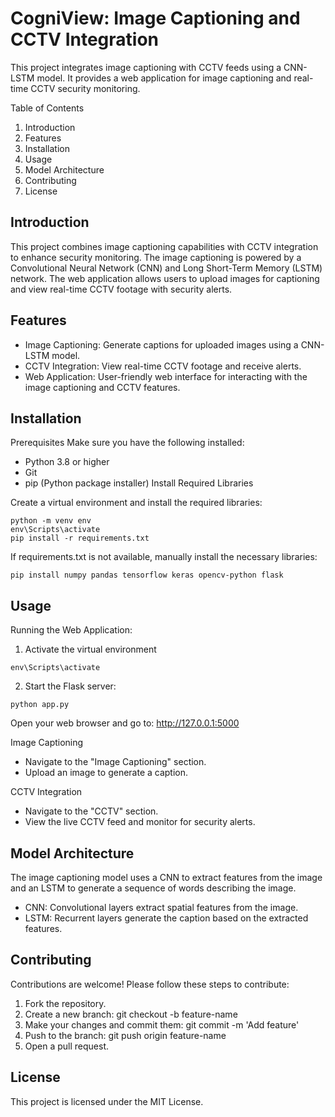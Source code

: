 # CogniView: Image Captioning and CCTV Integration
This project integrates image captioning with CCTV feeds using a CNN-LSTM model. It 
provides a web application for image captioning and real-time CCTV security monitoring.

Table of Contents
1. Introduction
2. Features
3. Installation
4. Usage
5. Model Architecture
6. Contributing
7. License

## Introduction
This project combines image captioning capabilities with CCTV integration to enhance 
security monitoring. The image captioning is powered by a Convolutional Neural Network 
(CNN) and Long Short-Term Memory (LSTM) network. The web application allows users to
upload images for captioning and view real-time CCTV footage with security alerts.

## Features
- Image Captioning: Generate captions for uploaded images using a CNN-LSTM model.
- CCTV Integration: View real-time CCTV footage and receive alerts.
- Web Application: User-friendly web interface for interacting with the image captioning and CCTV features.

## Installation
Prerequisites
Make sure you have the following installed:
- Python 3.8 or higher
- Git
- pip (Python package installer)
Install Required Libraries

Create a virtual environment and install the required libraries:
```
python -m venv env
env\Scripts\activate
pip install -r requirements.txt
```

If requirements.txt is not available, manually install the necessary libraries:
```
pip install numpy pandas tensorflow keras opencv-python flask
```

## Usage
Running the Web Application:
1. Activate the virtual environment
```
env\Scripts\activate
```

2. Start the Flask server:
```
python app.py
```

Open your web browser and go to: http://127.0.0.1:5000

 Image Captioning
- Navigate to the "Image Captioning" section.
- Upload an image to generate a caption.

CCTV Integration
- Navigate to the "CCTV" section.
- View the live CCTV feed and monitor for security alerts.

## Model Architecture
The image captioning model uses a CNN to extract features from the image and an LSTM to 
generate a sequence of words describing the image.
-  CNN: Convolutional layers extract spatial features from the image.
-  LSTM: Recurrent layers generate the caption based on the extracted features.
## Contributing
Contributions are welcome! Please follow these steps to contribute:
1. Fork the repository.
2. Create a new branch: git checkout -b feature-name
3. Make your changes and commit them: git commit -m 'Add feature'
4. Push to the branch: git push origin feature-name
5. Open a pull request.
## License
This project is licensed under the MIT License. 